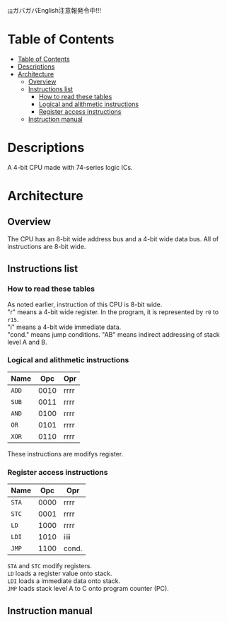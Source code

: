 ¡¡¡ガバガバEnglish注意報発令中!!!

# Table of Contents
- [Table of Contents](#table-of-contents)
- [Descriptions](#descriptions)
- [Architecture](#architecture)
  - [Overview](#overview)
  - [Instructions list](#instructions-list)
    - [How to read these tables](#how-to-read-these-tables)
    - [Logical and alithmetic instructions](#logical-and-alithmetic-instructions)
    - [Register access instructions](#register-access-instructions)
  - [Instruction manual](#instruction-manual)

# Descriptions
A 4-bit CPU made with 74-series logic ICs.
# Architecture
## Overview
The CPU has an 8-bit wide address bus and a 4-bit wide data bus.
All of instructions are 8-bit wide.

## Instructions list
### How to read these tables

As noted earlier, instruction of this CPU is 8-bit wide.   
"r" means a 4-bit wide register. In the program, it is represented by ```r0``` to ```r15```.    
"i" means a 4-bit wide immediate data.    
"cond." means jump conditions.
"AB" means indirect addressing of stack level A and B.

### Logical and alithmetic instructions

| Name      | Opc  | Opr  |
| --------- | ---- | ---- |
| ```ADD``` | 0010 | rrrr |
| ```SUB``` | 0011 | rrrr |
| ```AND``` | 0100 | rrrr |
| ```OR```  | 0101 | rrrr |
| ```XOR``` | 0110 | rrrr |

These instructions are modifys register.

### Register access instructions

| Name      | Opc  | Opr   |
| --------- | ---- | ----- |
| ```STA``` | 0000 | rrrr  |
| ```STC``` | 0001 | rrrr  |
| ```LD```  | 1000 | rrrr  |
| ```LDI``` | 1010 | iiii  |
| ```JMP``` | 1100 | cond. |

```STA``` and ```STC``` modify registers.    
```LD``` loads a register value onto stack.    
```LDI``` loads a immediate data onto stack.    
```JMP``` loads stack level A to C onto program counter (PC).    
## Instruction manual
